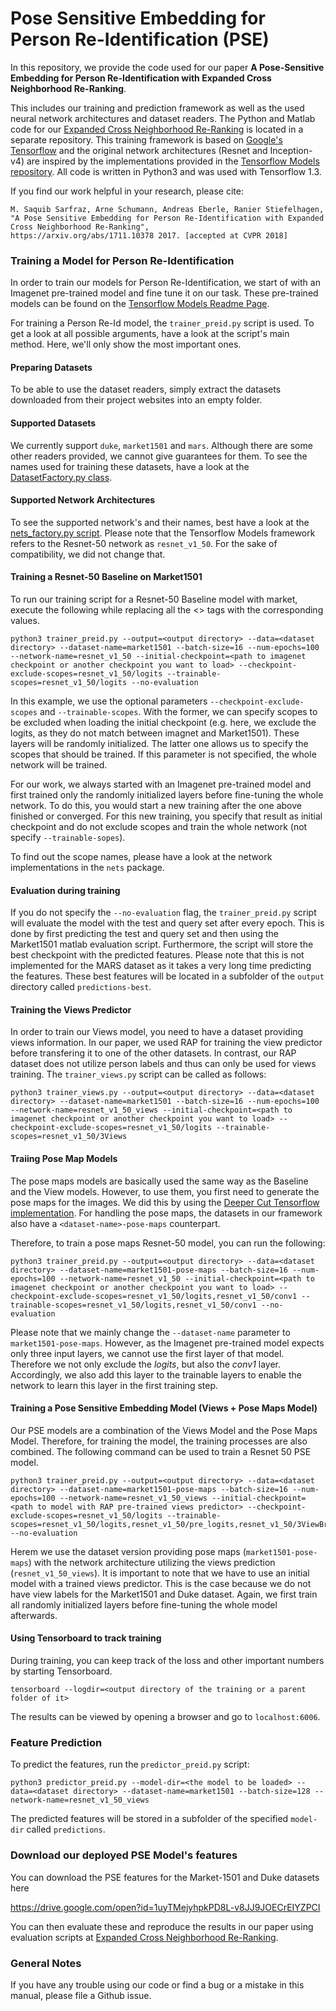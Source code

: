 # Pose Sensitive Embedding for Person Re-Identification (PSE)

In this repository, we provide the code used for our paper **A Pose-Sensitive Embedding for Person Re-Identification with Expanded Cross Neighborhood Re-Ranking**. 

This includes our training and prediction framework as well as the used neural network architectures and dataset readers. The Python and Matlab code for our [Expanded Cross Neighborhood Re-Ranking](https://github.com/pse-ecn/expanded-cross-neighborhood) is located in a separate repository. This training framework is based on [Google's Tensorflow](https://www.tensorflow.org/) and the original network architectures (Resnet and Inception-v4) are inspired by the implementations provided in the [Tensorflow Models repository](https://github.com/tensorflow/models/tree/master/research/slim). All code is written in Python3 and was used with Tensorflow 1.3.

If you find our work helpful in your research, please cite:

```
M. Saquib Sarfraz, Arne Schumann, Andreas Eberle, Ranier Stiefelhagen,
"A Pose Sensitive Embedding for Person Re-Identification with Expanded Cross Neighborhood Re-Ranking",
https://arxiv.org/abs/1711.10378 2017. [accepted at CVPR 2018]
```


### Training a Model for Person Re-Identification
In order to train our models for Person Re-Identification, we start of with an Imagenet pre-trained model and fine tune it on our task. These pre-trained models can be found on the [Tensorflow Models Readme Page](https://github.com/tensorflow/models/tree/master/research/slim#pre-trained-models).

For training a Person Re-Id model, the `trainer_preid.py` script is used. To get a look at all possible arguments, have a look at the script's main method. Here, we'll only show the most important ones.

#### Preparing Datasets
To be able to use the dataset readers, simply extract the datasets downloaded from their project websites into an empty folder.

#### Supported Datasets
We currently support `duke`, `market1501` and `mars`. Although there are some other readers provided, we cannot give guarantees for them. To see the names used for training these datasets, have a look at the [DatasetFactory.py class](https://github.com/pse-ecn/pose-sensitive-embedding/blob/master/datasets/DatasetFactory.py).

#### Supported Network Architectures
To see the supported network's and their names, best have a look at the [nets_factory.py script](https://github.com/pse-ecn/pose-sensitive-embedding/blob/master/nets/nets_factory.py). Please note that the Tensorflow Models framework refers to the Resnet-50 network as `resnet_v1_50`. For the sake of compatibility, we did not change that.


#### Training a Resnet-50 Baseline on Market1501
To run our training script for a Resnet-50 Baseline model with market, execute the following while replacing all the <> tags with the corresponding values. 

`python3 trainer_preid.py --output=<output directory> --data=<dataset directory> --dataset-name=market1501 --batch-size=16 --num-epochs=100 --network-name=resnet_v1_50 --initial-checkpoint=<path to imagenet checkpoint or another checkpoint you want to load> --checkpoint-exclude-scopes=resnet_v1_50/logits --trainable-scopes=resnet_v1_50/logits --no-evaluation`

In this example, we use the optional parameters `--checkpoint-exclude-scopes` and `--trainable-scopes`. With the former, we can specify scopes to be excluded when loading the initial checkpoint (e.g. here, we exclude the logits, as they do not match between imagnet and Market1501). These layers will be randomly initialized. The latter one allows us to specify the scopes that should be trained. If this parameter is not specified, the whole network will be trained. 

For our work, we always started with an Imagenet pre-trained model and first trained only the randomly initialized layers before fine-tuning the whole network. To do this, you would start a new training after the one above finished or converged. For this new training, you specify that result as initial checkpoint and do not exclude scopes and train the whole network (not specify `--trainable-sopes`). 

To find out the scope names, please have a look at the network implementations in the `nets` package.


#### Evaluation during training
If you do not specify the `--no-evaluation` flag, the `trainer_preid.py` script will evaluate the model with the test and query set after every epoch. This is done by first predicting the test and query set and then using the Market1501 matlab evaluation script. Furthermore, the script will store the best checkpoint with the predicted features. Please note that this is not implemented for the MARS dataset as it takes a very long time predicting the features. These best features will be located in a subfolder of the `output` directory called `predictions-best`. 


#### Training the Views Predictor
In order to train our Views model, you need to have a dataset providing views information. In our paper, we used RAP for training the view predictor before transfering it to one of the other datasets. In contrast, our RAP dataset does not utilize person labels and thus can only be used for views training. The `trainer_views.py` script can be called as follows:

```
python3 trainer_views.py --output=<output directory> --data=<dataset directory> --dataset-name=market1501 --batch-size=16 --num-epochs=100 --network-name=resnet_v1_50_views --initial-checkpoint=<path to imagenet checkpoint or another checkpoint you want to load> --checkpoint-exclude-scopes=resnet_v1_50/logits --trainable-scopes=resnet_v1_50/3Views
```


#### Traiing Pose Map Models
The pose maps models are basically used the same way as the Baseline and the View models. However, to use them, you first need to generate the pose maps for the images. We did this by using the [Deeper Cut Tensorflow implementation](https://github.com/eldar/pose-tensorflow). For handling the pose maps, the datasets in our framework also have a `<dataset-name>-pose-maps` counterpart.

Therefore, to train a pose maps Resnet-50 model, you can run the following:

```
python3 trainer_preid.py --output=<output directory> --data=<dataset directory> --dataset-name=market1501-pose-maps --batch-size=16 --num-epochs=100 --network-name=resnet_v1_50 --initial-checkpoint=<path to imagenet checkpoint or another checkpoint you want to load> --checkpoint-exclude-scopes=resnet_v1_50/logits,resnet_v1_50/conv1 --trainable-scopes=resnet_v1_50/logits,resnet_v1_50/conv1 --no-evaluation
```

Please note that we mainly change the `--dataset-name` parameter to `market1501-pose-maps`. However, as the Imagenet pre-trained model expects only three input layers, we cannot use the first layer of that model. Therefore we not only exclude the *logits*, but also the *conv1* layer. Accordingly, we also add this layer to the trainable layers to enable the network to learn this layer in the first training step.


#### Training a Pose Sensitive Embedding Model (Views + Pose Maps Model)
Our PSE models are a combination of the Views Model and the Pose Maps Model. Therefore, for training the model, the training processes are also combined. The following command can be used to train a Resnet 50 PSE model.

```
python3 trainer_preid.py --output=<output directory> --data=<dataset directory> --dataset-name=market1501-pose-maps --batch-size=16 --num-epochs=100 --network-name=resnet_v1_50_views --initial-checkpoint=<path to model with RAP pre-trained views predictor> --checkpoint-exclude-scopes=resnet_v1_50/logits --trainable-scopes=resnet_v1_50/logits,resnet_v1_50/pre_logits,resnet_v1_50/3ViewBranches --no-evaluation
```

Herem we use the dataset version providing pose maps (`market1501-pose-maps`) with the network architecture utilizing the views prediction (`resnet_v1_50_views`). It is important to note that we have to use an initial model with a trained views predictor. This is the case because we do not have view labels for the Market1501 and Duke dataset. Again, we first train all randomly initialized layers before fine-tuning the whole model afterwards.



#### Using Tensorboard to track training
During training, you can keep track of the loss and other important numbers by starting Tensorboard.

```tensorboard --logdir=<output directory of the training or a parent folder of it>```

The results can be viewed by opening a browser and go to `localhost:6006`.


### Feature Prediction
To predict the features, run the `predictor_preid.py` script:

```python3 predictor_preid.py --model-dir=<the model to be loaded> --data=<dataset directory> --dataset-name=market1501 --batch-size=128 --network-name=resnet_v1_50_views```

The predicted features will be stored in a subfolder of the specified `model-dir` called `predictions`.


### Download our deployed PSE Model's features
You can download the PSE features for the Market-1501 and Duke datasets here

https://drive.google.com/open?id=1uyTMejyhpkPD8L-v8JJ9JOECrEIYZPCI

You can then evaluate these and reproduce the results in our paper using evaluation scripts at [Expanded Cross Neighborhood Re-Ranking](https://github.com/pse-ecn/expanded-cross-neighborhood).

### General Notes

If you have any trouble using our code or find a bug or a mistake in this manual, please file a Github issue.
